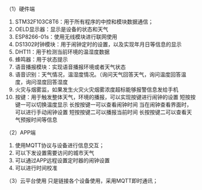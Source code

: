 （1）硬件端
1.	STM32F103C8T6：用于所有程序的中控和模块数据通信；
2.	OELD显示器：显示是设备的状态和天气
3.	ESP8266-01s：使用无线模块进行联网使用
4.	DS1302时钟模块：用于闹钟定时的设置，以及实现年月日等信息的显示
5.	DHT11：用于检测当前环境的温湿度数据
6.	蜂鸣器：用于状态提示
7.	语音播报模块：实现语音播报环境或者天气状态
8.	语音识别：天气情况，温湿度情况。（询问天气回答天气，询问温度回答温度，询问湿度回答湿度
9.	火灾与烟雾监，如果发生火灾火灾烟雾浓度超标能够报警信息发给手机
10.	按键：用于触发整体天气，环境的播报，可以实现按键进行闹钟的设置
短按按键一可以切换温度显示
长按按键一可以查看闹钟时间
当在闹钟查看界面时，可以进行手动闹钟设置
短按按键二可以播报当前时间
长按按键二可以查看天气预报时间等信息

（2）APP端
1.	使用MQTT协议与设备进行信息交互；
2.	可以下发设置需要访问的城市天气
3.	可以通过APP远程设置定时器的闹钟设置
4.	可以进行时间校准

（3）云平台使用
只是链接各个设备使用，采用MQTT即时通讯；
